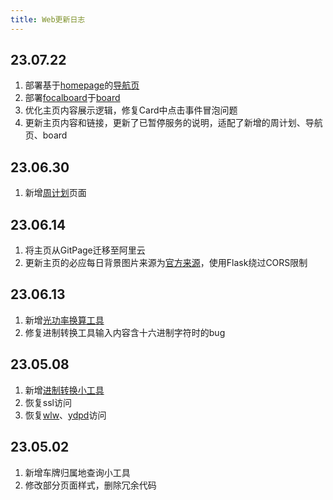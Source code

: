 ```yaml
---
title: Web更新日志
---
```


## 23.07.22
1. 部署基于[homepage](https://github.com/benphelps/homepage)的[导航页](https://home.yuany3721.site)
2. 部署[focalboard](https://github.com/benphelps/homepage)于[board](https://board.yuany3721.site)
3. 优化主页内容展示逻辑，修复Card中<a>点击事件冒泡问题
4. 更新主页内容和链接，更新了已暂停服务的说明，适配了新增的周计划、导航页、board

## 23.06.30
1. 新增[周计划](https://plan.yuany3721.site)页面

## 23.06.14
1. 将主页从GitPage迁移至阿里云
2. 更新主页的必应每日背景图片来源为[官方来源](https://cn.bing.com/HPImageArchive.aspx?format=js&idx=0&n=1)，使用Flask绕过CORS限制

## 23.06.13
1. 新增[光功率换算工具](https://yuany3721.site/tools#光功率单位转换工具)
2. 修复进制转换工具输入内容含十六进制字符时的bug

## 23.05.08
1. 新增[进制转换小工具](https://yuany3721.site/tools#进制转换工具)
2. 恢复ssl访问
3. 恢复[wlw](https://wlw.yuany3721.site)、[ydpd](https://ydpd.yuany3721.site)访问

## 23.05.02
1. 新增车牌归属地查询小工具
2. 修改部分页面样式，删除冗余代码
